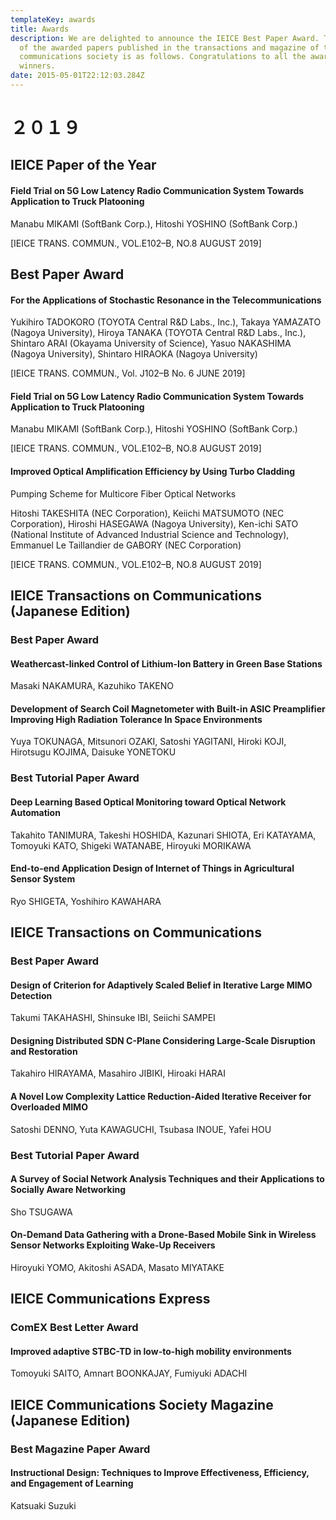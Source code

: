 ```yaml
---
templateKey: awards
title: Awards
description: We are delighted to announce the IEICE Best Paper Award. The list
  of the awarded papers published in the transactions and magazine of the
  communications society is as follows. Congratulations to all the award
  winners.
date: 2015-05-01T22:12:03.284Z
---
```


# ２０１９ 
## IEICE Paper of the Year

#### Field Trial on 5G Low Latency Radio Communication System Towards Application to Truck Platooning

Manabu MIKAMI (SoftBank Corp.), Hitoshi YOSHINO (SoftBank Corp.)

[IEICE TRANS. COMMUN., VOL.E102–B, NO.8 AUGUST 2019]

## Best Paper Award

#### For the Applications of Stochastic Resonance in the Telecommunications

Yukihiro TADOKORO (TOYOTA Central R&D Labs., Inc.), Takaya YAMAZATO (Nagoya University), Hiroya TANAKA (TOYOTA Central R&D Labs., Inc.), Shintaro ARAI (Okayama University of Science), Yasuo NAKASHIMA (Nagoya University), Shintaro HIRAOKA (Nagoya University)

[IEICE TRANS. COMMUN., Vol. J102–B No. 6 JUNE 2019]

#### Field Trial on 5G Low Latency Radio Communication System Towards Application to Truck Platooning

Manabu MIKAMI (SoftBank Corp.), Hitoshi YOSHINO (SoftBank Corp.)

[IEICE TRANS. COMMUN., VOL.E102–B, NO.8 AUGUST 2019]


#### Improved Optical Amplification Efficiency by Using Turbo Cladding
Pumping Scheme for Multicore Fiber Optical Networks

Hitoshi TAKESHITA (NEC Corporation), Keiichi MATSUMOTO (NEC Corporation), Hiroshi HASEGAWA (Nagoya University), Ken-ichi SATO (National Institute of Advanced Industrial Science and Technology), Emmanuel Le Taillandier de GABORY (NEC Corporation)

[IEICE TRANS. COMMUN., VOL.E102–B, NO.8 AUGUST 2019]

## IEICE Transactions on Communications (Japanese Edition)

### Best Paper Award

#### Weathercast-linked Control of Lithium-Ion Battery in Green Base Stations

Masaki NAKAMURA, Kazuhiko TAKENO

#### Development of Search Coil Magnetometer with Built-in ASIC Preamplifier Improving High Radiation Tolerance In Space Environments

Yuya TOKUNAGA, Mitsunori OZAKI, Satoshi YAGITANI, Hiroki KOJI, Hirotsugu KOJIMA, Daisuke YONETOKU

### Best Tutorial Paper Award

#### Deep Learning Based Optical Monitoring toward Optical Network Automation

Takahito TANIMURA, Takeshi HOSHIDA, Kazunari SHIOTA, Eri KATAYAMA, Tomoyuki KATO, Shigeki WATANABE, Hiroyuki MORIKAWA

#### End-to-end Application Design of Internet of Things in Agricultural Sensor System

Ryo SHIGETA, Yoshihiro KAWAHARA

## IEICE Transactions on Communications

### Best Paper Award

#### Design of Criterion for Adaptively Scaled Belief in Iterative Large MIMO Detection

Takumi TAKAHASHI, Shinsuke IBI, Seiichi SAMPEI

#### Designing Distributed SDN C-Plane Considering Large-Scale Disruption and Restoration

Takahiro HIRAYAMA, Masahiro JIBIKI, Hiroaki HARAI

#### A Novel Low Complexity Lattice Reduction-Aided Iterative Receiver for Overloaded MIMO

Satoshi DENNO, Yuta KAWAGUCHI, Tsubasa INOUE, Yafei HOU

### Best Tutorial Paper Award

#### A Survey of Social Network Analysis Techniques and their Applications to Socially Aware Networking

Sho TSUGAWA

#### On-Demand Data Gathering with a Drone-Based Mobile Sink in Wireless Sensor Networks Exploiting Wake-Up Receivers

Hiroyuki YOMO, Akitoshi ASADA, Masato MIYATAKE

## IEICE Communications Express

### ComEX Best Letter Award

#### Improved adaptive STBC-TD in low-to-high mobility environments

Tomoyuki SAITO, Amnart BOONKAJAY, Fumiyuki ADACHI

## IEICE Communications Society Magazine (Japanese Edition)

### Best Magazine Paper Award

#### Instructional Design: Techniques to Improve Effectiveness, Efficiency, and Engagement of Learning

Katsuaki Suzuki